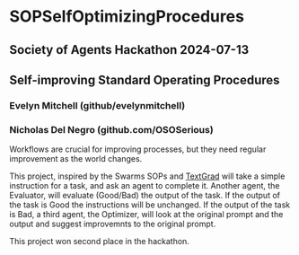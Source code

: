 # SOPSelfOptimizingProcedures

## Society of Agents Hackathon 2024-07-13
## Self-improving Standard Operating Procedures
### Evelyn Mitchell (github/evelynmitchell)
### Nicholas Del Negro (github.com/OSOSerious)

Workflows are crucial for improving processes, but they need regular improvement as the world changes.

This project, inspired by the Swarms SOPs and [TextGrad](https://arxiv.org/abs/2406.07496) will take a simple instruction for a task, and ask an agent to complete it. Another agent, the Evaluator, will evaluate (Good/Bad) the output of the task. If the output of the task is Good the instructions will be unchanged. If the output of the task is Bad, a third agent, the Optimizer, will look at the original prompt and the output and suggest improvemnts to the original prompt.

This project won second place in the hackathon.